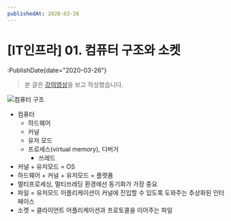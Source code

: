 ```yaml
---
publishedAt: 2020-03-26
---
```


# \[IT인프라\] 01. 컴퓨터 구조와 소켓

:PublishDate{date="2020-03-26"}

> 본 글은 [강의영상](https://www.youtube.com/watch?v=LUTKYykw0Yw)을 보고 작성했습니다.

![컴퓨터 구조](/images/002-01.jpg)

- 컴퓨터
  - 하드웨어
  - 커널
  - 유저 모드
  - 프로세스(virtual memory), 디버거
    - 쓰레드
- 커널 + 유저모드 = OS
- 하드웨어 + 커널 + 유저모드 = 플랫폼
- 멀티프로세싱, 멀티쓰레딩 환경에선 동기화가 가장 중요
- 파일 = 유저모드 어플리케이션이 커널에 진입할 수 있도록 도와주는 추상화된 인터페이스
- 소켓 = 클라이언트 어플리케이션과 프로토콜을 이어주는 파일
